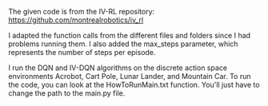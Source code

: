 The given code is from the IV-RL repository: https://github.com/montrealrobotics/iv_rl

I adapted the function calls from the different files and folders since I had problems running them. I also added the max_steps parameter, which represents the number of steps per episode.

I run the DQN and IV-DQN algorithms on the discrete action space environments Acrobot, Cart Pole, Lunar Lander, and Mountain Car. To run the code, you can look at the HowToRunMain.txt function. You'll just have to change the path to the main.py file.
